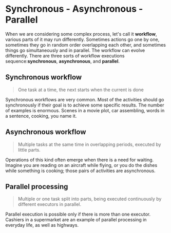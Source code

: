 # Synchronous - Asynchronous - Parallel

When we are considering some complex process, let's call it **workflow**, various parts of it may run differently.
Sometimes actions go one by one, sometimes they go in random order overlapping each other, and sometimes things go
simultaneously and in parallel. The workflow can evolve differently. There are three sorts of workflow executions
sequence:**synchronous**, **asynchronous**, and **parallel**.

## Synchronous workflow

> One task at a time, the next starts when the current is done

Synchronous workflows are very common. Most of the activities should go synchronously if their goal is to achieve some
specific results. The number of examples is enormous. Scenes in a movie plot, car assembling, words in a sentence,
cooking, you name it.

## Asynchronous workflow

> Multiple tasks at the same time in overlapping periods, executed by little parts.

Operations of this kind often emerge when there is a need for waiting. Imagine you are reading on an aircraft while
flying, or you do the dishes while something is cooking; those pairs of activities are asynchronous.

## Parallel processing

> Multiple or one task split into parts, being executed continuously by different executors in parallel.

Parallel execution is possible only if there is more than one executor. Cashiers in a supermarket are an example of
parallel processing in everyday life, as well as highways.
